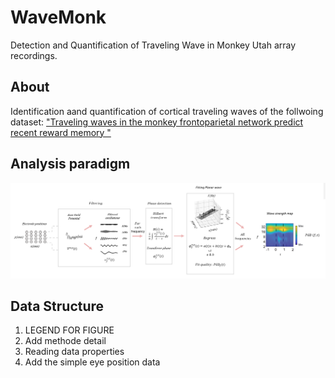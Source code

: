 # WaveMonk
Detection and Quantification of Traveling Wave in Monkey Utah array recordings.

## About
Identification aand quantification of cortical traveling waves of the follwoing dataset: ["Traveling waves in the monkey frontoparietal network predict recent reward memory "](https://www.nature.com/articles)

## Analysis paradigm

![Analysis Paradigm](./Analysis%20Overview.png)


## Data Structure
1) LEGEND FOR FIGURE 
2) Add methode detail
3) Reading data properties
4) Add the simple eye position data
